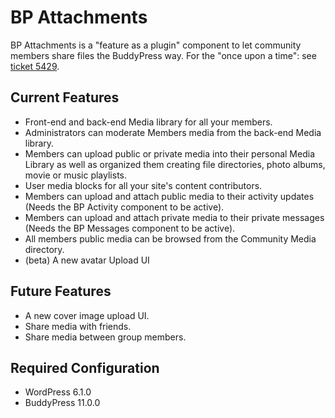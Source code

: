 BP Attachments
==============

BP Attachments is a "feature as a plugin" component to let community members share files the BuddyPress way.
For the "once upon a time": see [ticket 5429](https://buddypress.trac.wordpress.org/ticket/5429).

Current Features
----------------

+ Front-end and back-end Media library for all your members.
+ Administrators can moderate Members media from the back-end Media library.
+ Members can upload public or private media into their personal Media Library as well as organized them creating file directories, photo albums, movie or music playlists.
+ User media blocks for all your site's content contributors.
+ Members can upload and attach public media to their activity updates (Needs the BP Activity component to be active).
+ Members can upload and attach private media to their private messages (Needs the BP Messages component to be active).
+ All members public media can be browsed from the Community Media directory.
+ (beta) A new avatar Upload UI

Future Features
---------------

+ A new cover image upload UI.
+ Share media with friends.
+ Share media between group members.


Required Configuration
----------------------

+ WordPress 6.1.0
+ BuddyPress 11.0.0
